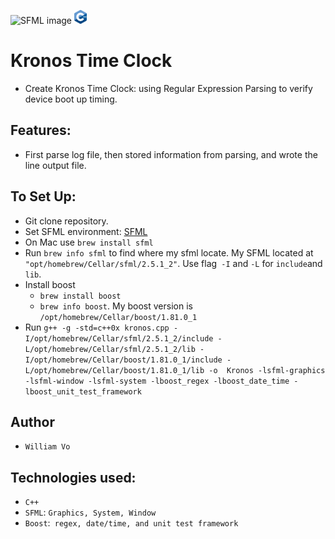 ![SFML image](https://img.shields.io/badge/-white?style=for-the-badge&logo=SFML&logoColor=8CC445)
<img src="cpp_logo.png" height="22">
# Kronos Time Clock
- Create Kronos Time Clock: using Regular Expression Parsing to verify device boot up timing.

## Features:
- First parse log file, then stored information from parsing, and wrote the line output file.

## To Set Up:
- Git clone repository.
- Set SFML environment:
[SFML](https://www.sfml-dev.org/)
- On Mac use `brew install sfml`
- Run `brew info sfml`  to find where my sfml locate. My SFML located at `"opt/homebrew/Cellar/sfml/2.5.1_2"`. Use flag` -I` and `-L` for  `include`and `lib`.
- Install boost
  - `brew install boost`
  - `brew info boost`. My boost version is `/opt/homebrew/Cellar/boost/1.81.0_1`
- Run `g++ -g -std=c++0x kronos.cpp -I/opt/homebrew/Cellar/sfml/2.5.1_2/include -L/opt/homebrew/Cellar/sfml/2.5.1_2/lib -I/opt/homebrew/Cellar/boost/1.81.0_1/include -L/opt/homebrew/Cellar/boost/1.81.0_1/lib -o  Kronos -lsfml-graphics -lsfml-window -lsfml-system -lboost_regex -lboost_date_time -lboost_unit_test_framework`

## Author
- `William Vo`
## Technologies used:
- `C++`
- `SFML`: `Graphics, System, Window`
- `Boost`:` regex, date/time, and unit test framework`



